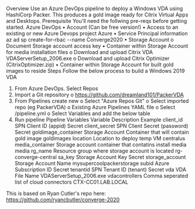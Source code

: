 Overview
Use an Azure DevOps pipeline to deploy a Windows VDA using HashiCorp Packer. This produces a gold image ready for Citrix Virtual Apps and Desktops.
Prerequisite
You'll need the follwing pre-reqs before getting started.
Azure DevOps
•	Account (Can be free version!)
•	Access to an existing or new Azure Devops project
Azure
•	Service Principal information
az ad sp create-for-rbac --name Converge2020
•	Storage Account
o	Document Storage account access key
•	Container within Storage Account for media installation files
o	Download and upload Citrix VDA VDAServerSetup_2006.exe
o	Download and upload Citrix Optimizer (CitrixOptimizer.zip)
•	Container within Storage Account for built gold images to reside
Steps
Follow the below process to build a Windows 2019 VDA
1.	From Azure DevOps. Select Repos
2.	Import a Git repository
o	https://github.com/dreamland101/PackerVDA 
3.	From Pipelines create new
o	Select "Azure Repos Git"
o	Select imported repo (eg PackerVDA)
o	Existing Azure Pipelines YAML file
o	Select /pipeline.yml
o	Select Variables and add the below table
4.	Run pipeline
Pipeline Variables
Variable	Description	Example
client_id	SPN Client ID (appid)	Secret
client_secret	SPN Client Secret (password)	Secret
goldimage_container	Storage Account Container that will contain gold image	goldimages
location	Location to deploy temp VM	centralus
media_container	Storage account container that contatins install media	media
rg_name	Resource group where storage account is located	rg-converge-central
sa_key	Storage Account Key	Secret
storage_account	Storage Account Name	mysupercoolpackerstorage
subid	Azure Subscription ID	Secret
tenantid	SPN Tenant ID (tenant)	Secret
vda	VDA File Name	VDAServerSetup_2006.exe
vdacontrollers	Comma seperated list of cloud connectors	CTX-CC01.LAB.LOCAL


This is based on Ryan Cutler's repo here: https://github.com/ryancbutler/converge-2020 
